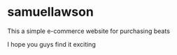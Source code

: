 # samuellawson
This a simple e-commerce website for purchasing beats

I hope you guys find it exciting
